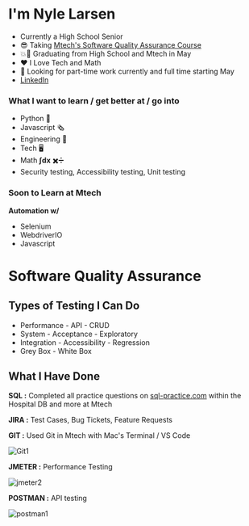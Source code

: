 # **I'm Nyle Larsen**

- Currently a High School Senior
- :sunglasses: Taking [Mtech's Software Quality Assurance Course](https://mtec.edu/programs/software-quality-assurance/)
- :boom::tada: Graduating from High School and Mtech in May
- :heart: I Love Tech and Math
- :calendar: Looking for part-time work currently and full time starting May
- [LinkedIn](https://www.linkedin.com/in/nyle-larsen-30b3071b0/)

### What I want to learn / get better at / go into
- Python :snake:
- Javascript :newspaper_roll:
- Engineering :triangular_ruler:
- Tech :desktop_computer:
- Math **∫dx** :heavy_multiplication_x::heavy_division_sign:
- Security testing, Accessibility testing, Unit testing

### Soon to Learn at Mtech
**Automation w/**
- Selenium
- WebdriverIO
- Javascript

# Software Quality Assurance

## Types of Testing I Can Do
- Performance - API - CRUD
- System - Acceptance - Exploratory
- Integration - Accessibility - Regression
- Grey Box - White Box

## What I Have Done
**SQL :** Completed all practice questions on [sql-practice.com](https://www.sql-practice.com/) within the Hospital DB and more at Mtech

**JIRA :** Test Cases, Bug Tickets, Feature Requests

**GIT :** Used Git in Mtech with Mac's Terminal / VS Code

![Git1](https://github.com/iszsp/iszsp/assets/158510496/011849a6-60e1-43d8-b20c-19f0da45e7c5)

**JMETER :** Performance Testing

![jmeter2](https://github.com/iszsp/iszsp/assets/158510496/f610a950-f6c0-40cc-838c-f73094f36036)

**POSTMAN :** API testing

![postman1](https://github.com/iszsp/iszsp/assets/158510496/34a8bb60-53c2-40e9-a46b-93a921f0e67e)

<!---
iszsp/iszsp is a ✨ special ✨ repository because its `README.md` (this file) appears on your GitHub profile.
You can click the Preview link to take a look at your changes.
--->
